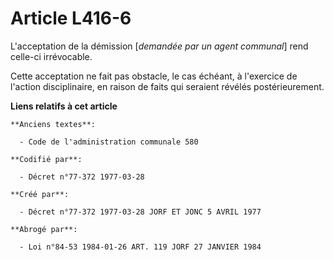 # Article L416-6

L'acceptation de la démission [*demandée par un agent communal*] rend celle-ci irrévocable.

Cette acceptation ne fait pas obstacle, le cas échéant, à l'exercice de l'action disciplinaire, en raison de faits qui
seraient révélés postérieurement.

**Liens relatifs à cet article**

	**Anciens textes**:

	  - Code de l'administration communale 580

	**Codifié par**:

	  - Décret n°77-372 1977-03-28

	**Créé par**:

	  - Décret n°77-372 1977-03-28 JORF ET JONC 5 AVRIL 1977

	**Abrogé par**:

	  - Loi n°84-53 1984-01-26 ART. 119 JORF 27 JANVIER 1984
